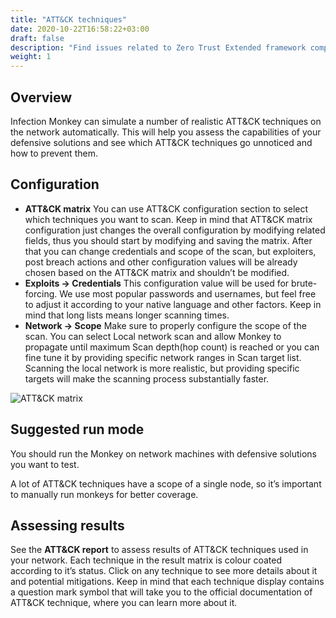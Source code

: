 ```yaml
---
title: "ATT&CK techniques"
date: 2020-10-22T16:58:22+03:00
draft: false
description: "Find issues related to Zero Trust Extended framework compliance."
weight: 1
---
```


## Overview 

Infection Monkey can simulate a number of realistic ATT&CK techniques on the network automatically. This will help you 
assess the capabilities of your defensive solutions and see which ATT&CK techniques go unnoticed and how to prevent 
them.

## Configuration

- **ATT&CK matrix** You can use ATT&CK configuration section to select which techniques you want to scan. Keep in mind 
that ATT&CK matrix configuration just changes the overall configuration by modifying related fields, thus you should 
start by modifying and saving the matrix. After that you can change credentials and scope of the scan, but exploiters, 
post breach actions and other configuration values will be already chosen based on the ATT&CK matrix and shouldn’t be 
modified.
- **Exploits -> Credentials** This configuration value will be used for brute-forcing. We use most popular passwords 
and usernames, but feel free to adjust it according to your native language and other factors. Keep in mind that long 
lists means longer scanning times.
- **Network -> Scope** Make sure to properly configure the scope of the scan. You can select Local network scan and 
allow Monkey to propagate until maximum Scan depth(hop count) is reached or you can fine tune it by providing specific 
network ranges in Scan target list. Scanning the local network is more realistic, but providing specific targets will 
make the scanning process substantially faster.

![ATT&CK matrix](/images/usage/scenarios/attack-matrix.png "ATT&CK matrix")

## Suggested run mode

You should run the Monkey on network machines with defensive solutions you want to test.

A lot of ATT&CK techniques have a scope of a single node, so it’s important to manually run monkeys for better coverage.

## Assessing results

See the **ATT&CK report** to assess results of ATT&CK techniques used in your network. Each technique in the result 
matrix is colour coated according to it’s status. Click on any technique to see more details about it and potential 
mitigations. Keep in mind that each technique display contains a question mark symbol that will take you to the 
official documentation of ATT&CK technique, where you can learn more about it.

